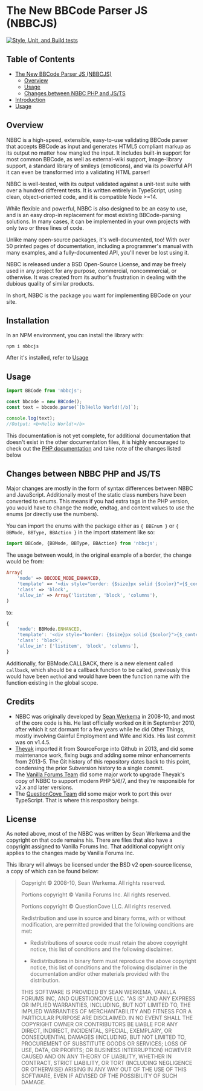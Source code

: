 # The New BBCode Parser JS (NBBCJS)

[![Style, Unit, and Build tests](https://github.com/QuestionCove/nbbcjs/actions/workflows/test.yml/badge.svg)](https://github.com/QuestionCove/nbbcjs/actions/workflows/test.yml)

## Table of Contents

- [The New BBCode Parser JS (NBBCJS)](#the-new-bbcode-parser-js-nbbcjs)
  - [Overview](#overview)
  - [Usage](#usage)
  - [Changes between NBBC PHP and JS/TS](#changes-between-nbbc-php-and-jsts)
- [Introduction](./doc/introduction.md)
- [Usage](./doc/usage.md)

## Overview

NBBC is a high-speed, extensible, easy-to-use validating BBCode parser that accepts BBCode as input and generates HTML5 compliant markup as its output no matter how mangled the input. It includes built-in support for most common BBCode, as well as external-wiki support, image-library support, a standard library of smileys (emoticons), and via its powerful API it can even be transformed into a validating HTML parser!

NBBC is well-tested, with its output validated against a unit-test suite with over a hundred different tests. It is written entirely in TypeScript, using clean, object-oriented code, and it is compatible Node >=14.

While flexible and powerful, NBBC is also designed to be an easy to use, and is an easy drop-in replacement for most existing BBCode-parsing solutions. In many cases, it can be implemented in your own projects with only two or three lines of code.

Unlike many open-source packages, it's well-documented, too! With over 50 printed pages of documentation, including a programmer's manual with many examples, and a fully-documented API, you'll never be lost using it.

NBBC is released under a BSD Open-Source License, and may be freely used in any project for any purpose, commercial, noncommercial, or otherwise. It was created from its author's frustration in dealing with the dubious quality of similar products.

In short, NBBC is the package you want for implementing BBCode on your site.

## Installation

In an NPM environment, you can install the library with:

```shell
npm i nbbcjs
```

After it's installed, refer to [Usage](#usage)

## Usage

```ts
import BBCode from 'nbbcjs';

const bbcode = new BBCode();
const text = bbcode.parse(`[b]Hello World![/b]`);

console.log(text);
//Output: <b>Hello World!</b>
```

This documentation is not yet complete, for additional documentation that doesn't exist in the other documentation files, it is highly encouraged to check out the [PHP documentation](https://nbbc.sourceforge.net/#manual) and take note of the changes listed below

## Changes between NBBC PHP and JS/TS

Major changes are mostly in the form of syntax differences between NBBC and JavaScript. Additionally most of the static class numbers have been converted to enums. This means if you had extra tags in the PHP version, you would have to change the mode, endtag, and content values to use the enums (or directly use the numbers).

You can import the enums with the package either as `{ BBEnum }` or `{ BBMode, BBType, BBAction }` in the import statement like so:

```ts
import BBCode, {BBMode, BBType, BBAction} from 'nbbcjs';
```

The usage between would, in the original example of a border, the change would be from:

```php
Array(
    'mode' => BBCODE_MODE_ENHANCED,
    'template' => '<div style="border: {$size}px solid {$color}">{$_content}</div>',
    'class' => 'block',
    'allow_in' => Array('listitem', 'block', 'columns'),
)
```

to:

```ts
{
    'mode': BBMode.ENHANCED,
    'template': '<div style="border: {$size}px solid {$color}">{$_content}</div>',
    'class': 'block',
    'allow_in': ['listitem', 'block', 'columns'],
}
```

Additionally, for BBMode.CALLBACK, there is a new element called `callback`, which should be a callback function to be called, previously this would have been `method` and would have been the function name with the function existing in the global scope.

## Credits

- NBBC was originally developed by [Sean Werkema](https://github.com/seanofw) in 2008-10, and most of the core code is his.  He last officially worked on it in September 2010, after which it sat dormant for a few years while he did Other Things, mostly involving Gainful Employment and Wife and Kids.  His last commit was on v1.4.5.
- [Theyak](https://github.com/theyak) imported it from SourceForge into Github in 2013, and did some maintenance work, fixing bugs and adding some minor enhancements from 2013-5.  The Git history of this repository dates back to this point, condensing the prior Subversion history to a single commit.
- The [Vanilla Forums Team](https://github.com/vanilla) did some major work to upgrade Theyak's copy of NBBC to support modern PHP 5/6/7, and they're responsible for v2.x and later versions.
- The [QuestionCove Team](https://github.com/questioncove) did some major work to port this over TypeScript. That is where this respository beings.

## License

As noted above, most of the NBBC was written by Sean Werkema and the copyright on that code remains his. There are files that also have a copyright assigned to Vanilla Forums Inc. That additional copyright only applies to the changes made by Vanilla Forums Inc.

This library will always be licensed under the BSD v2 open-source license, a copy of which can be found below:

> Copyright &copy; 2008-10, Sean Werkema. All rights reserved.
>
> Portions copyright &copy; Vanilla Forums Inc. All rights reserved.
>
> Portions copyright &copy; QuestionCove LLC. All rights reserved.
>
> Redistribution and use in source and binary forms, with or without modification, are permitted provided that the following conditions are met:
>
> - Redistributions of source code must retain the above copyright notice, this list of conditions and the following disclaimer.
>
> - Redistributions in binary form must reproduce the above copyright notice, this list of conditions and the following disclaimer in the documentation and/or other materials provided with the distribution.
>
> THIS SOFTWARE IS PROVIDED BY SEAN WERKEMA, VANILLA FORUMS INC, AND QUESTIONCOVE LLC. "AS IS" AND ANY EXPRESS OR IMPLIED WARRANTIES, INCLUDING, BUT NOT LIMITED TO, THE IMPLIED WARRANTIES OF MERCHANTABILITY AND FITNESS FOR A PARTICULAR PURPOSE ARE DISCLAIMED. IN NO EVENT SHALL THE COPYRIGHT OWNER OR CONTRIBUTORS BE LIABLE FOR ANY DIRECT, INDIRECT, INCIDENTAL, SPECIAL, EXEMPLARY, OR CONSEQUENTIAL DAMAGES (INCLUDING, BUT NOT LIMITED TO, PROCUREMENT OF SUBSTITUTE GOODS OR SERVICES; LOSS OF USE, DATA, OR PROFITS; OR BUSINESS INTERRUPTION) HOWEVER CAUSED AND ON ANY THEORY OF LIABILITY, WHETHER IN CONTRACT, STRICT LIABILITY, OR TORT (INCLUDING NEGLIGENCE OR OTHERWISE) ARISING IN ANY WAY OUT OF THE USE OF THIS SOFTWARE, EVEN IF ADVISED OF THE POSSIBILITY OF SUCH DAMAGE.
